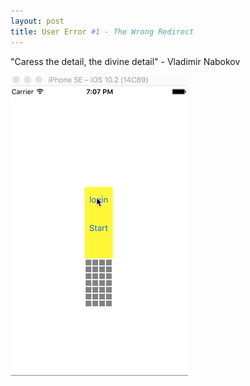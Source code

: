 ```yaml
---
layout: post
title: User Error #1 - The Wrong Redirect
---
```


"Caress the detail, the divine detail" - Vladimir Nabokov

![Authentication dialog disappearing](/images/auth-dialog-disappears.gif)

